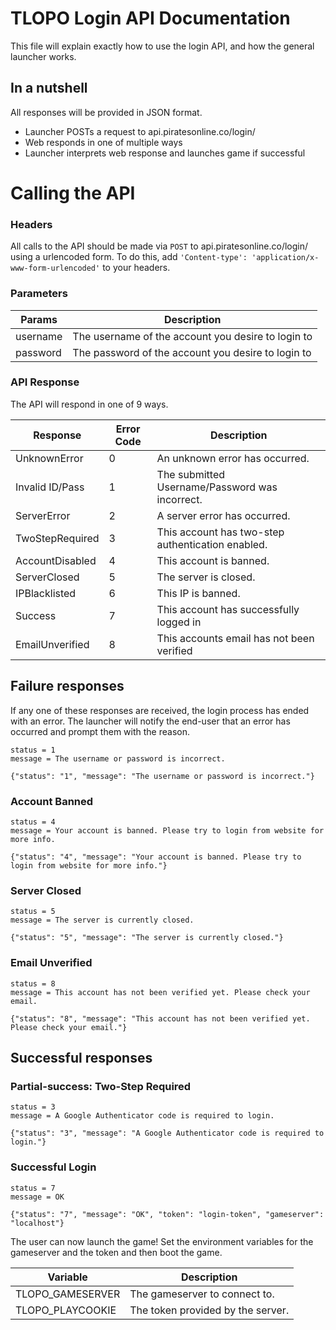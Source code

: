 # TLOPO Login API Documentation

This file will explain exactly how to use the login API, and how the general launcher works.

## In a nutshell

All responses will be provided in JSON format.

* Launcher POSTs a request to api.piratesonline.co/login/
* Web responds in one of multiple ways
* Launcher interprets web response and launches game if successful


# Calling the API

### Headers
All calls to the API should be made via ```POST``` to api.piratesonline.co/login/ using a urlencoded form. To do this, add ```'Content-type': 'application/x-www-form-urlencoded'``` to your headers.

### Parameters
| Params     | Description                                        |
|------------|----------------------------------------------------|
| username   | The username of the account you desire to login to |
| password   | The password of the account you desire to login to |

### API Response

The API will respond in one of 9 ways.

| Response        | Error Code | Description                                       |
|-----------------|------------|---------------------------------------------------|
| UnknownError    |     0      | An unknown error has occurred.                    |
| Invalid ID/Pass |     1      | The submitted Username/Password was incorrect.    |
| ServerError     |     2      | A server error has occurred.                      |
| TwoStepRequired |     3      | This account has two-step authentication enabled. |
| AccountDisabled |     4      | This account is banned.                           |
| ServerClosed    |     5      | The server is closed.                             |
| IPBlacklisted   |     6      | This IP is banned.                                |
| Success         |     7      | This account has successfully logged in           |
| EmailUnverified |     8      | This accounts email has not been verified         |


## Failure responses
If any one of these responses are received, the login process has ended with an error. The launcher will notify the end-user that an error has occurred and prompt them with the reason.
```
status = 1
message = The username or password is incorrect.
```
```
{"status": "1", "message": "The username or password is incorrect."}
```
### Account Banned
```
status = 4
message = Your account is banned. Please try to login from website for more info.
```
```
{"status": "4", "message": "Your account is banned. Please try to login from website for more info."}
```

### Server Closed
```
status = 5
message = The server is currently closed.
```
```
{"status": "5", "message": "The server is currently closed."}
```
### Email Unverified
```
status = 8
message = This account has not been verified yet. Please check your email.
```
```
{"status": "8", "message": "This account has not been verified yet. Please check your email."}
```

## Successful responses

### Partial-success: Two-Step Required
```
status = 3
message = A Google Authenticator code is required to login.
```
```
{"status": "3", "message": "A Google Authenticator code is required to login."}
```
### Successful Login
```
status = 7
message = OK
```
```
{"status": "7", "message": "OK", "token": "login-token", "gameserver": "localhost"}
```

The user can now launch the game! Set the environment variables for the gameserver and the token and then boot the game.

| Variable         | Description                        |
|------------------|------------------------------------|
| TLOPO_GAMESERVER | The gameserver to connect to.      |
| TLOPO_PLAYCOOKIE | The token provided by the server.  |
